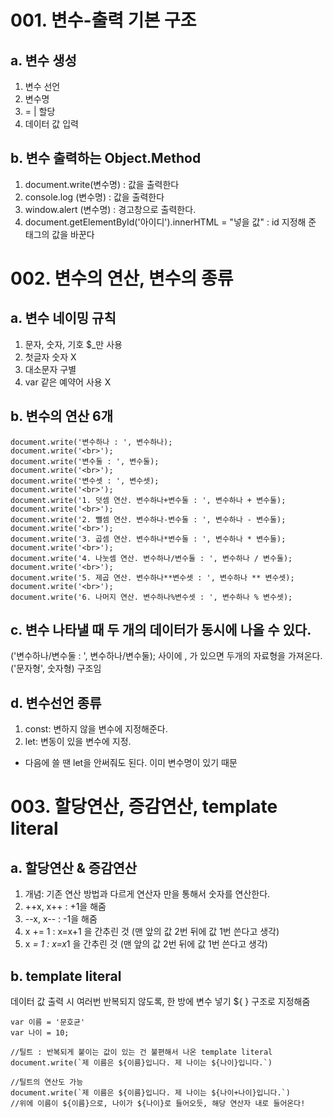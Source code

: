 # 001. 변수-출력 기본 구조

## a. 변수 생성
1. 변수 선언
2. 변수명 
3. = | 할당
4. 데이터 값 입력

## b. 변수 출력하는 Object.Method
1. document.write(변수명) : 값을 출력한다
2. console.log (변수명) : 값을 출력한다
3. window.alert (변수명) : 경고창으로 출력한다.
4. document.getElementById('아이디').innerHTML = "넣을 값" : id 지정해 준 태그의 값을 바꾼다

# 002. 변수의 연산, 변수의 종류

## a. 변수 네이밍 규칙
1. 문자, 숫자, 기호 $_만 사용
2. 첫글자 숫자 X
3. 대소문자 구별
4. var 같은 예약어 사용 X

## b. 변수의 연산 6개
```
document.write('변수하나 : ', 변수하나);
document.write('<br>');
document.write('변수둘 : ', 변수둘);
document.write('<br>');
document.write('변수셋 : ', 변수셋);
document.write('<br>');
document.write('1. 덧셈 연산. 변수하나+변수둘 : ', 변수하나 + 변수둘);
document.write('<br>');
document.write('2. 뺄셈 연산. 변수하나-변수둘 : ', 변수하나 - 변수둘);
document.write('<br>');
document.write('3. 곱셈 연산. 변수하나*변수둘 : ', 변수하나 * 변수둘);
document.write('<br>');
document.write('4. 나눗셈 연산. 변수하나/변수둘 : ', 변수하나 / 변수둘);
document.write('<br>');
document.write('5. 제곱 연산. 변수하나**변수셋 : ', 변수하나 ** 변수셋);
document.write('<br>');
document.write('6. 나머지 연산. 변수하나%변수셋 : ', 변수하나 % 변수셋);
```
## c. 변수 나타낼 때 두 개의 데이터가 동시에 나올 수 있다.

('변수하나/변수둘 : ', 변수하나/변수둘); 사이에 , 가 있으면 두개의 자료형을 가져온다. 
('문자형', 숫자형) 구조임

## d. 변수선언 종류
1. const: 변하지 않을 변수에 지정해준다.
2. let: 변동이 있을 변수에 지정. 
- 다음에 쓸 땐 let을 안써줘도 된다. 이미 변수명이 있기 때문

# 003. 할당연산, 증감연산, template literal

## a. 할당연산 & 증감연산
1. 개념: 기존 연산 방법과 다르게 연산자 만을 통해서 숫자를 연산한다.
2. ++x, x++ : +1을 해줌
3. --x, x-- : -1을 해줌
4. x += 1 : x=x+1 을 간추린 것 (맨 앞의 값 2번 뒤에 값 1번 쓴다고 생각) 
5. x *= 1 : x=x*1 을 간추린 것 (맨 앞의 값 2번 뒤에 값 1번 쓴다고 생각) 

## b. template literal
데이터 값 출력 시 여러번 반복되지 않도록, 한 방에 변수 넣기
${ } 구조로 지정해줌
```
var 이름 = '문호균'
var 나이 = 10;
    
//틸트 : 반복되게 붙이는 값이 있는 건 불편해서 나온 template literal
document.write(`제 이름은 ${이름}입니다. 제 나이는 ${나이}입니다.`)

//틸트의 연산도 가능
document.write(`제 이름은 ${이름}입니다. 제 나이는 ${나이+나이}입니다.`)
//위에 이름이 ${이름}으로, 나이가 ${나이}로 들어오듯, 해당 연산자 내로 들어온다!
```
